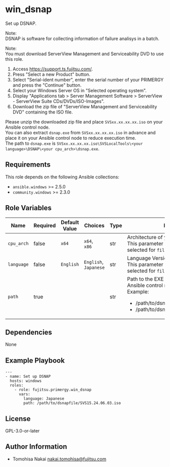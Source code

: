 win_dsnap
=========

Set up DSNAP.

Note:  
DSNAP is software for collecting information of failure analisys in a batch.

Note:  
You must download ServerView Management and Serviceability DVD to use this role.
1. Access <https://support.ts.fujitsu.com/>.
2. Press "Select a new Product" button.
3. Select "Serial-ident number", enter the serial number of your PRIMERGY and press the "Continue" button.
4. Select your Windows Server OS in "Selected operating system".
5. Display "Applications tab > Server Management Software > ServerView - ServerView Suite CDs/DVDs/ISO-Images".
6. Download the zip file of "ServerView Management and Serviceability DVD" containing the ISO file.

Please unzip the downloaded zip file and place `SVSxx.xx.xx.xx.iso` on your Ansible control node.  
You can also extract `dsnap.exe` from `SVSxx.xx.xx.xx.iso` in advance and place it on your Ansible control node to reduce execution time.  
The path to `dsnap.exe` is `SVSxx.xx.xx.xx.iso\SVSLocalTools\<your language>\DSNAP\<your cpu_arch>\dsnap.exe`.

Requirements
------------

This role depends on the following Ansible collections:

- `ansible.windows` >= 2.5.0
- `community.windows` >= 2.3.0

Role Variables
--------------

| Name | Required | Default Value | Choices | Type | Description |
|------|----------|---------------|---------|------|-------------|
| `cpu_arch` | false | `x64` | `x64`, <br> `x86` | str | Architecture of your Windows Server. <br> This parameter is used when the ISO file is selected for `filename`. |
| `language` | false | `English` | `English`, <br> `Japanese` | str | Language Version of DSNAP. <br> This parameter is used when the ISO file is selected for `filename`. |
| `path` | true | | | str | Path to the EXE or ISO file placed on the Ansible control node. <br> Example: <ul> <li>/path/to/dsnapfile/dsnap.exe</li> <li>/path/to/dsnapfile/SVS15.24.06.03.iso</li> </ul>  |

Dependencies
------------

None

Example Playbook
----------------

    ---
    - name: Set up DSNAP
      hosts: windows
      roles:
        - role: fujitsu.primergy.win_dsnap
          vars:
            language: Japanese
            path: /path/to/dsnapfile/SVS15.24.06.03.iso

License
-------

GPL-3.0-or-later

Author Information
------------------

- Tomohisa Nakai <nakai.tomohisa@fujitsu.com>
